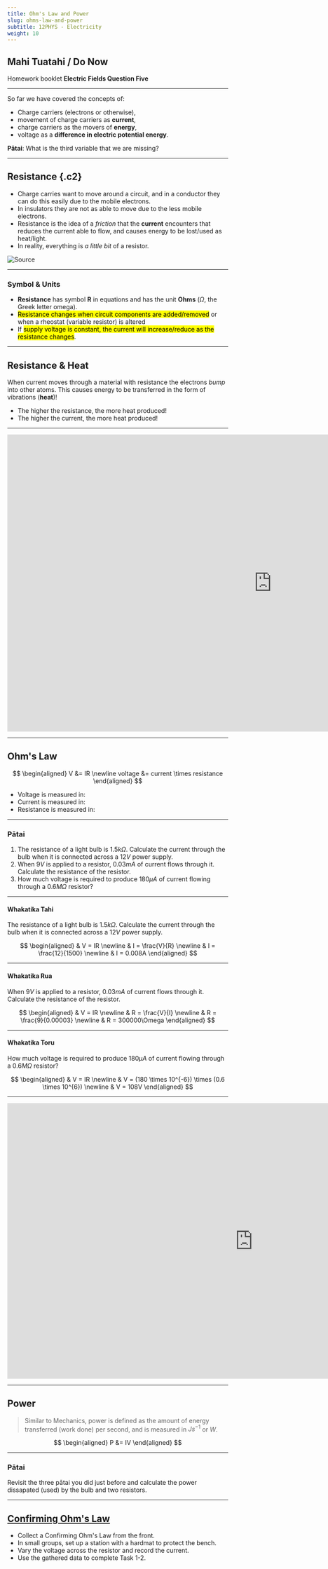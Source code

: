 ```yaml
---
title: Ohm's Law and Power
slug: ohms-law-and-power
subtitle: 12PHYS - Electricity
weight: 10
---
```


## Mahi Tuatahi / Do Now

Homework booklet __Electric Fields Question Five__

---

So far we have covered the concepts of:

- Charge carriers (electrons or otherwise),
- movement of charge carriers as __current__,
- charge carriers as the movers of __energy__,
- voltage as a __difference in electric potential energy__.

__Pātai__: What is the third variable that we are missing?

---

## Resistance {.c2}

- Charge carries want to move around a circuit, and in a conductor they can do this easily due to the mobile electrons.
- In insulators they are not as able to move due to the less mobile electrons.
- Resistance is the idea of a _friction_ that the __current__ encounters that reduces the current able to flow, and causes energy to be lost/used as heat/light.
- In reality, everything is _a little bit_ of a resistor.

![[Source](https://www.webassign.net/question_assets/eraucolphysmechl1/lab_7_2_intro/manual.html)](https://www.webassign.net/question_assets/eraucolphysmechl1/lab_7_2_intro/images/figure7-2-intro-2.png)

---

### Symbol & Units

- __Resistance__ has symbol __R__ in equations and has the unit __Ohms__ ($\Omega$, the Greek letter omega).
- <mark>Resistance changes when circuit components are added/removed</mark> or when a rheostat (variable resistor) is altered
- If <mark>supply voltage is constant, the current will increase/reduce as the resistance changes</mark>.

---

## Resistance & Heat

When current moves through a material with resistance the electrons _bump_ into other atoms. This causes energy to be transferred in the form of vibrations (__heat__)!

- The higher the resistance, the more heat produced!
- The higher the current, the more heat produced!

---

<iframe width="1206" height="678" src="https://www.youtube.com/embed/Y-LPERlRHYA" frameborder="0" allow="accelerometer; autoplay; encrypted-media; gyroscope; picture-in-picture" allowfullscreen></iframe>

---

## Ohm's Law

$$
\begin{aligned}
    V &= IR \newline
    voltage &= current \times resistance
\end{aligned}
$$

- Voltage is measured in:
- Current is measured in:
- Resistance is measured in:
<!-- 
---

## {.c2}

<div>
Open Google Classroom and use the Ohm's Law simulation to help you answer these questions.

1. How does changing the voltage affect current and resistance?
2. How does changing the resistance affect current and voltage?
</div>

<iframe src="https://phet.colorado.edu/sims/html/ohms-law/latest/ohms-law_en.html" width="1200" height="800" scrolling="no" allowfullscreen></iframe> -->

---

### Pātai

1. The resistance of a light bulb is $1.5k\Omega$. Calculate the current through the bulb when it is connected across a $12V$ power supply.
2. When $9V$ is applied to a resistor, $0.03mA$ of current flows through it. Calculate the resistance of the resistor.
3. How much voltage is required to produce $180\mu A$ of current flowing through a $0.6M\Omega$ resistor?

---

#### Whakatika Tahi

The resistance of a light bulb is $1.5k\Omega$. Calculate the current through the bulb when it is connected across a $12V$ power supply.

$$
\begin{aligned}
    & V = IR \newline
    & I = \frac{V}{R} \newline
    & I = \frac{12}{1500} \newline
    & I = 0.008A
\end{aligned}
$$

---

#### Whakatika Rua

When $9V$ is applied to a resistor, $0.03mA$ of current flows through it. Calculate the resistance of the resistor.

$$
\begin{aligned}
    & V = IR \newline
    & R = \frac{V}{I} \newline
    & R = \frac{9}{0.00003} \newline
    & R = 300000\Omega
\end{aligned}
$$

---

#### Whakatika Toru

How much voltage is required to produce $180\mu A$ of current flowing through a $0.6M\Omega$ resistor?

$$
\begin{aligned}
    & V = IR \newline
    & V = (180 \times 10^{-6}) \times (0.6 \times 10^{6}) \newline
    & V = 108V
\end{aligned}
$$

---

<iframe width="1119" height="629" src="https://www.youtube.com/embed/RPvYjrSWCUo" title="YouTube video player" frameborder="0" allow="accelerometer; autoplay; clipboard-write; encrypted-media; gyroscope; picture-in-picture" allowfullscreen></iframe>

---

## Power

> Similar to Mechanics, power is defined as the amount of energy transferred (work done) per second, and is measured in $Js^{-1}$ or $W$.

$$
\begin{aligned}
    P &= IV
\end{aligned}
$$

---

### Pātai

Revisit the three pātai you did just before and calculate the power dissapated (used) by the bulb and two resistors.

---

## [Confirming Ohm's Law](https://docs.google.com/document/d/18CnDWpo-05z72rtvTztYuwp9SvlM_N1OlUIsGH7a-7c/edit#)

- Collect a Confirming Ohm's Law from the front.
- In small groups, set up a station with a hardmat to protect the bench.
- Vary the voltage across the resistor and record the current.
- Use the gathered data to complete Task 1-2.

<!--## Mahi Tuatahi

1. Open your textbook to page 197-198.
2. Draw a series circuit with 6V power supply, a bulb and a resistor. Indicate the positive and negative terminals on the power supply, and indicate the direction of conventional current and the actual movement of electrons.
3. What is the definition of current?
4. The circuit draws $0.4A$ and in total $2.5C$ goes past a certain point. How long did was the circuit on for?

---

### Pātai: What is a circuit?

![Circuit Diagram](../assets/4-basic-circuit.png "Circuit Diagram")

---

#### Whakatika

A circuit is a way to deliver energy to different components!

Open this link and build a circuit with a power supply, light bulb, resistor and switch in series. What happens when you take out the resistor?

[PhET DC Circuit Construction Simulation](https://phet.colorado.edu/sims/html/circuit-construction-kit-dc/latest/circuit-construction-kit-dc_en.html)

---

## Voltage {.c2}

- The __charge carriers__ flowing around a circuit are __energy carriers__
- The __charge carriers__ carry __electrical energy__ which comes from the power supply
- __Voltage is the amount of energy in one coulomb of charge__
- <mark>Voltage is a difference in energy</mark>

$$
\begin{aligned}
    V &= \frac{E_{p}}{q} \newline
    V &= \text{ voltage measured in...} \newline
    E_{p} &= \text{ electrical energy measured in... } \newline
    q &= \text{ charge measured in...}
\end{aligned}
$$

---

### Voltage Pātai {.c2}

1. A system has electrical potential energy of $25J$ and has $0.5C$ of charge. What is the voltage of the system?
2. A system has a voltage of $12V$ and has $1.75C$ of charge inside it. What potential energy does the system have?

$$
\begin{aligned}
    &  && \text{(K)} \newline
    &  && \text{(U)} \newline
    &  && \text{(F)} \newline
    &  && \text{(S+S)} 
\end{aligned}
$$

---

### Whakatika Tahi

$$
\begin{aligned}
    V &= \frac{E_{p}}{q} \newline
    V &= \frac{25}{0.5} \newline
    V &= 12.5V \newline
\end{aligned}
$$

---

### Whakatika Rua

$$
\begin{aligned}
    V &= \frac{E_{p}}{q} \newline
    E_{p} &= V \times q \newline
    E_{p} &= 12 \times 1.75 \newline
    E_{p} &= 21J \newline
\end{aligned}
$$

---

## Power

- The amount of energy transferred/transformed per second
- E.g. A 100W ($100 J/s, 100JS^{-1}$) light bulb transforms 100J of electrical energy per second into light and heat energy.

$$
\begin{aligned}
    P &= IV \newline
    P &= \text{ power measured in...} \newline
    I &= \text{ current measured in...} \newline
    V &= \text{ voltage measured in...}
\end{aligned}
$$

---

### Power Pātai

1. A system has a current of $0.5A$ and voltage, $6V$. What is the power consumed by the system?
2. A washing machine has a power rating of 65W and the house is using a 12V system. What current is the washing machine drawing?

$$
\begin{aligned}
    &  && \text{(K)} \newline
    &  && \text{(U)} \newline
    &  && \text{(F)} \newline
    &  && \text{(S+S)} 
\end{aligned}
$$

---

#### Whakatika Tahi

A system has a current of $0.5A$ and voltage, $6V$. What is the power consumed by the system?

$$
\begin{aligned}
    & P = IV \newline
    & P = 0.5 \times 6 \newline
    & 3W = 3J/s = 3Js^{-1} \newline
\end{aligned}
$$

---

#### Whakatika Rua

A washing machine has a power rating of 65W and the house is using a 12V system. What current is the washing machine drawing?

$$
\begin{aligned}
    & P = IV \newline
    & I = \frac{P}{V} \newline
    & I = \frac{65}{12} \newline
    & I = 5.42A \newline
\end{aligned}
$$

---

## Voltage & Power Summary

By substituting these equations into each other we can begin to see how intertwined all of these concepts are.

$$
\begin{aligned}
    I &= \frac{q}{t} \newline
    V &= \frac{E_{p}}{q} \newline
    \newline
    P &= I \times V = \frac{q}{t} \times \frac{E_{p}}{q} = \frac{E_{p}}{t}
\end{aligned}
$$
-->
